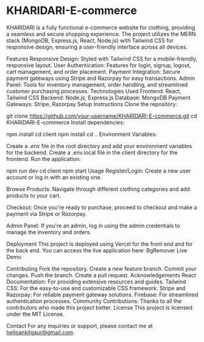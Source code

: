 # KHARIDARI-E-commerce

KHARIDARI is a fully functional e-commerce website for clothing, providing a seamless and secure shopping experience. The project utilizes the MERN stack (MongoDB, Express.js, React, Node.js) with Tailwind CSS for responsive design, ensuring a user-friendly interface across all devices.

Features
Responsive Design: Styled with Tailwind CSS for a mobile-friendly, responsive layout.
User Authentication: Features for login, signup, logout, cart management, and order placement.
Payment Integration: Secure payment gateways using Stripe and Razorpay for easy transactions.
Admin Panel: Tools for inventory management, order handling, and streamlined customer purchasing processes.
Technologies Used
Frontend: React, Tailwind CSS
Backend: Node.js, Express.js
Database: MongoDB
Payment Gateways: Stripe, Razorpay
Setup Instructions
Clone the repository:

git clone https://github.com/your-username/KHARIDARI-E-commerce.git
cd KHARIDARI-E-commerce
Install dependencies:

npm install
cd client
npm install
cd ..
Environment Variables:

Create a .env file in the root directory and add your environment variables for the backend.
Create a .env.local file in the client directory for the frontend.
Run the application:

npm run dev
cd client
npm start
Usage
Register/Login: Create a new user account or log in with an existing one.

Browse Products: Navigate through different clothing categories and add products to your cart.

Checkout: Once you're ready to purchase, proceed to checkout and make a payment via Stripe or Razorpay.

Admin Panel: If you're an admin, log in using the admin credentials to manage the inventory and orders.

Deployment
This project is deployed using Vercel for the front end and for the back end. You can access the live application here:
BgRemover Live Demo

Contributing
Fork the repository.
Create a new feature branch.
Commit your changes.
Push the branch.
Create a pull request.
Acknowledgements
React Documentation: For providing extensive resources and guides.
Tailwind CSS: For the easy-to-use and customizable CSS framework.
Stripe and Razorpay: For reliable payment gateway solutions.
Firebase: For streamlined authentication processes.
Community Contributions: Thanks to all the contributors who made this project better.
License
This project is licensed under the MIT License.

Contact
For any inquiries or support, please contact me at helloankitgaur@gmail.com.
